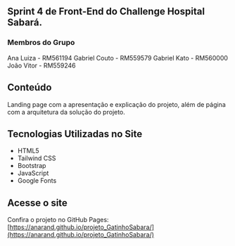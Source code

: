 ## Sprint 4 de Front-End do Challenge Hospital Sabará.

### Membros do Grupo
Ana Luiza - RM561194
Gabriel Couto - RM559579
Gabriel Kato - RM560000
João Vitor - RM559246
## Conteúdo

Landing page com a apresentação e explicação do projeto, além de página com a arquitetura da solução do projeto.

## Tecnologias Utilizadas no Site

- HTML5  
- Tailwind CSS
- Bootstrap  
- JavaScript  
- Google Fonts
  
## Acesse o site

Confira o projeto no GitHub Pages:  
[https://anarand.github.io/projeto_GatinhoSabara/](https://anarand.github.io/projeto_GatinhoSabara/)
